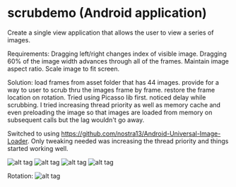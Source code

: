 # scrubdemo (Android application)


Create a single view application that allows the user to view a series of images. 

Requirements:
Dragging left/right changes index of visible image. 
Dragging 60% of the image width advances through all of the frames.
Maintain image aspect ratio.
Scale image to fit screen.

Solution:
load frames from asset folder that has 44 images. provide for a way to user to scrub thru the images frame by frame.
restore the frame location on rotation. 
Tried using Picasso lib first. noticed delay while scrubbing. I tried increasing thread priority as well as memory cache and even preloading the image so that images are loaded from memory on subsequent calls but the lag wouldn't go away.

Switched to using https://github.com/nostra13/Android-Universal-Image-Loader. Only tweaking needed was increasing the thread priority and things started working well.

![alt tag](https://raw.githubusercontent.com/sauravrp/scrubdemo/master/screenshots/scrubdemo.png)
![alt tag](https://raw.githubusercontent.com/sauravrp/scrubdemo/master/screenshots/demo2.png)
![alt tag](https://raw.githubusercontent.com/sauravrp/scrubdemo/master/screenshots/demo3.png)
![alt tag](https://raw.githubusercontent.com/sauravrp/scrubdemo/master/screenshots/demo4.png)

Rotation:
![alt tag](https://raw.githubusercontent.com/sauravrp/scrubdemo/master/screenshots/rotation.png)
